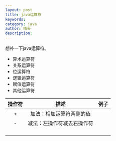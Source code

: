 ```yaml
---
layout: post
title: java运算符
keywords: 
category: java
author: 晴天
description: 
---
```




想补一下java运算符。

* 算术运算符
* 关系运算符
* 位运算符
* 逻辑运算符
* 赋值运算符
* 其他运算符

| 操作符  |      描述       |  例子  |
| :--: | :-----------: | :--: |
|  +   | 加法：相加运算符两侧的值  |      |
|  -   | 减法：左操作符减去右操作符 |      |
|      |               |      |
|      |               |      |
|      |               |      |
|      |               |      |

